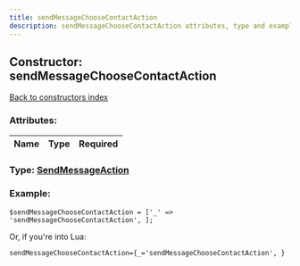 ```yaml
---
title: sendMessageChooseContactAction
description: sendMessageChooseContactAction attributes, type and example
---
```

## Constructor: sendMessageChooseContactAction  
[Back to constructors index](index.md)



### Attributes:

| Name     |    Type       | Required |
|----------|:-------------:|---------:|



### Type: [SendMessageAction](../types/SendMessageAction.md)


### Example:

```
$sendMessageChooseContactAction = ['_' => 'sendMessageChooseContactAction', ];
```  

Or, if you're into Lua:  


```
sendMessageChooseContactAction={_='sendMessageChooseContactAction', }

```


